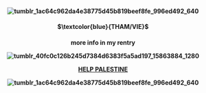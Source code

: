 <h4 align="center">   


![tumblr_1ac64c962da4e38775d45b819beef8fe_996ed492_640](https://github.com/user-attachments/assets/07a6de11-2d10-4137-8c89-40c1342bed2f)

<h4 align="center">     

<h4 align="center">  $\textcolor{blue}{THAM/VIE}$
<h4 align="center">  more info in my rentry

  


![tumblr_40fc0c126b245d7384d6383f5a5ad197_15863884_1280](https://github.com/user-attachments/assets/674d13a7-6ea4-4c3f-8947-e0057d161c82)


 **[HELP PALESTINE](https://arab.org/click-to-help/palestine/)**

   

![tumblr_1ac64c962da4e38775d45b819beef8fe_996ed492_640](https://github.com/user-attachments/assets/41b9d1d4-c150-4105-a244-5e63ba82325f)
